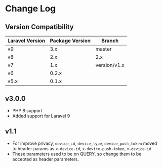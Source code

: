 # Change Log


## Version Compatibility

| Laravel Version | Package Version | Branch       |
|-----------------|-----------------|--------------|
| v9              | 3.x             | master       |
| v8              | 2.x             | 2.x          |
| v7              | 1.x             | version/v1.x |
| v6              | 0.2.x           |              |
| v5.x            | 0.1.x           |              |


## v3.0.0
- PHP 8 support
- Added support for Laravel 9

## v1.1

- For improve privacy, `device_id`, `device_type`, `device_push_token` moved to header params as `x-device-id`, `x-device-push-token`, `x-device-id`
- These parameters used to be on QUERY, so change them to be accepted as header parameters.

